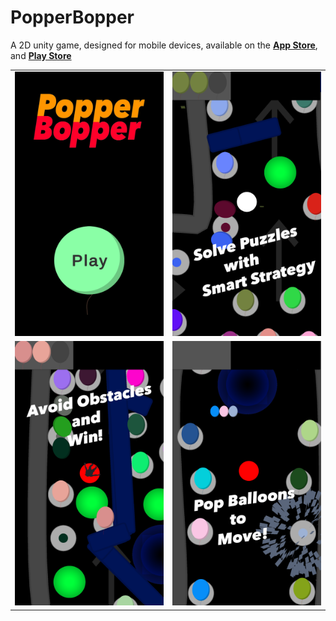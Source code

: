 # PopperBopper
A 2D unity game, designed for mobile devices, available on the **[App Store](https://apps.apple.com/us/app/id1535142342)**, and **[Play Store](https://play.google.com/store/apps/details?id=com.ca.shahan.PopperBopper)**

<table>
  <tr>
    <td valign="top">
    <img src="Screenshots/8%20Plus/0%20-%20iPhone%208%20.png" width="250">
    </td>
     <td valign="top">
    <img src="Screenshots/8%20Plus/2%20-%20iPhone%208%20Plus%20.png" width="250">
    </td>
  </tr>
  <tr>
     <td valign="top">
    <img src="Screenshots/8%20Plus/3%20-%20iPhone%208%20Plus.png" width="250">
    </td>
     <td valign="top">
    <img src="Screenshots/8%20Plus/1%20-%20iPhone%208%20Plus.png" width="250">
    </td>
  </tr>
 </table>
